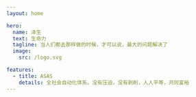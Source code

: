 ```yaml
---
layout: home

hero:
  name: 泽生
  text: 生命力
  tagline: 当人们都去那样做的时候，才可以说，最大的问题解决了
  image:
    src: /logo.svg

features:
  - title: ASAS
    details: 全社会自动化体系。没有压迫，没有剥削，人人平等，共同富裕
---
```

